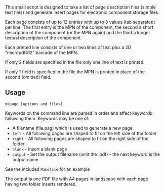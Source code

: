 This small script is designed to take a list of page description files (simple
text files) and generate insert pages for electronic component storage files.

Each page consists of up to 12 entries with up to 3 values (tab separated)
per line. The first entry is the MPN of the component, the second a short
description of the component (or the MPN again) and the third a longer textual
description of the component.

Each printed line consists of one or two lines of text plus a 2D "micropdf412"
barcode of the MPN.

If only 2 fields are specified in the file only one line of text is printed.

If only 1 field is specified in the file the MPN is printed in place of the second
(omitted) field.

Usage
-----

    mkpage [options and files]

Keywords on the command line are parsed in order and affect keywords following them.
Keywords may be one of:

* A filename (file.pag) which is used to generate a new page
* `left` - All following pages are shaped to fit on the left side of the folder
* `right` - All following pages are shaped to fit on the right side of the folder
* `blank` - Insert a blank page
* `output` - Set the output filename (omit the .pdf) - the next keyword is the output name

See the included `Makefile` for an example

The output is one PDF file with A4 pages in landscape with each page having two folder
inserts rendered.
